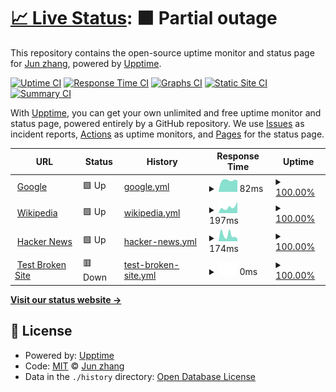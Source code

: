 # [📈 Live Status](https://ppkdch54.github.io/monitor): <!--live status--> **🟧 Partial outage**

This repository contains the open-source uptime monitor and status page for [Jun zhang](https://ppkdch54.github.io/monitor), powered by [Upptime](https://github.com/upptime/upptime).

[![Uptime CI](https://github.com/ppkdch54/monitor/workflows/Uptime%20CI/badge.svg)](https://github.com/ppkdch54/monitor/actions?query=workflow%3A%22Uptime+CI%22)
[![Response Time CI](https://github.com/ppkdch54/monitor/workflows/Response%20Time%20CI/badge.svg)](https://github.com/ppkdch54/monitor/actions?query=workflow%3A%22Response+Time+CI%22)
[![Graphs CI](https://github.com/ppkdch54/monitor/workflows/Graphs%20CI/badge.svg)](https://github.com/ppkdch54/monitor/actions?query=workflow%3A%22Graphs+CI%22)
[![Static Site CI](https://github.com/ppkdch54/monitor/workflows/Static%20Site%20CI/badge.svg)](https://github.com/ppkdch54/monitor/actions?query=workflow%3A%22Static+Site+CI%22)
[![Summary CI](https://github.com/ppkdch54/monitor/workflows/Summary%20CI/badge.svg)](https://github.com/ppkdch54/monitor/actions?query=workflow%3A%22Summary+CI%22)

With [Upptime](https://upptime.js.org), you can get your own unlimited and free uptime monitor and status page, powered entirely by a GitHub repository. We use [Issues](https://github.com/ppkdch54/monitor/issues) as incident reports, [Actions](https://github.com/ppkdch54/monitor/actions) as uptime monitors, and [Pages](https://ppkdch54.github.io/monitor) for the status page.

<!--start: status pages-->
<!-- This summary is generated by Upptime (https://github.com/upptime/upptime) -->
<!-- Do not edit this manually, your changes will be overwritten -->
<!-- prettier-ignore -->
| URL | Status | History | Response Time | Uptime |
| --- | ------ | ------- | ------------- | ------ |
| <img alt="" src="https://favicons.githubusercontent.com/www.google.com" height="13"> [Google](https://www.google.com) | 🟩 Up | [google.yml](https://github.com/ppkdch54/monitor/commits/HEAD/history/google.yml) | <details><summary><img alt="Response time graph" src="./graphs/google/response-time-week.png" height="20"> 82ms</summary><br><a href="https://ppkdch54.github.io/monitor/history/google"><img alt="Response time 82" src="https://img.shields.io/endpoint?url=https%3A%2F%2Fraw.githubusercontent.com%2Fppkdch54%2Fmonitor%2FHEAD%2Fapi%2Fgoogle%2Fresponse-time.json"></a><br><a href="https://ppkdch54.github.io/monitor/history/google"><img alt="24-hour response time 85" src="https://img.shields.io/endpoint?url=https%3A%2F%2Fraw.githubusercontent.com%2Fppkdch54%2Fmonitor%2FHEAD%2Fapi%2Fgoogle%2Fresponse-time-day.json"></a><br><a href="https://ppkdch54.github.io/monitor/history/google"><img alt="7-day response time 82" src="https://img.shields.io/endpoint?url=https%3A%2F%2Fraw.githubusercontent.com%2Fppkdch54%2Fmonitor%2FHEAD%2Fapi%2Fgoogle%2Fresponse-time-week.json"></a><br><a href="https://ppkdch54.github.io/monitor/history/google"><img alt="30-day response time 82" src="https://img.shields.io/endpoint?url=https%3A%2F%2Fraw.githubusercontent.com%2Fppkdch54%2Fmonitor%2FHEAD%2Fapi%2Fgoogle%2Fresponse-time-month.json"></a><br><a href="https://ppkdch54.github.io/monitor/history/google"><img alt="1-year response time 82" src="https://img.shields.io/endpoint?url=https%3A%2F%2Fraw.githubusercontent.com%2Fppkdch54%2Fmonitor%2FHEAD%2Fapi%2Fgoogle%2Fresponse-time-year.json"></a></details> | <details><summary><a href="https://ppkdch54.github.io/monitor/history/google">100.00%</a></summary><a href="https://ppkdch54.github.io/monitor/history/google"><img alt="All-time uptime 100.00%" src="https://img.shields.io/endpoint?url=https%3A%2F%2Fraw.githubusercontent.com%2Fppkdch54%2Fmonitor%2FHEAD%2Fapi%2Fgoogle%2Fuptime.json"></a><br><a href="https://ppkdch54.github.io/monitor/history/google"><img alt="24-hour uptime 100.00%" src="https://img.shields.io/endpoint?url=https%3A%2F%2Fraw.githubusercontent.com%2Fppkdch54%2Fmonitor%2FHEAD%2Fapi%2Fgoogle%2Fuptime-day.json"></a><br><a href="https://ppkdch54.github.io/monitor/history/google"><img alt="7-day uptime 100.00%" src="https://img.shields.io/endpoint?url=https%3A%2F%2Fraw.githubusercontent.com%2Fppkdch54%2Fmonitor%2FHEAD%2Fapi%2Fgoogle%2Fuptime-week.json"></a><br><a href="https://ppkdch54.github.io/monitor/history/google"><img alt="30-day uptime 100.00%" src="https://img.shields.io/endpoint?url=https%3A%2F%2Fraw.githubusercontent.com%2Fppkdch54%2Fmonitor%2FHEAD%2Fapi%2Fgoogle%2Fuptime-month.json"></a><br><a href="https://ppkdch54.github.io/monitor/history/google"><img alt="1-year uptime 100.00%" src="https://img.shields.io/endpoint?url=https%3A%2F%2Fraw.githubusercontent.com%2Fppkdch54%2Fmonitor%2FHEAD%2Fapi%2Fgoogle%2Fuptime-year.json"></a></details>
| <img alt="" src="https://favicons.githubusercontent.com/en.wikipedia.org" height="13"> [Wikipedia](https://en.wikipedia.org) | 🟩 Up | [wikipedia.yml](https://github.com/ppkdch54/monitor/commits/HEAD/history/wikipedia.yml) | <details><summary><img alt="Response time graph" src="./graphs/wikipedia/response-time-week.png" height="20"> 197ms</summary><br><a href="https://ppkdch54.github.io/monitor/history/wikipedia"><img alt="Response time 197" src="https://img.shields.io/endpoint?url=https%3A%2F%2Fraw.githubusercontent.com%2Fppkdch54%2Fmonitor%2FHEAD%2Fapi%2Fwikipedia%2Fresponse-time.json"></a><br><a href="https://ppkdch54.github.io/monitor/history/wikipedia"><img alt="24-hour response time 120" src="https://img.shields.io/endpoint?url=https%3A%2F%2Fraw.githubusercontent.com%2Fppkdch54%2Fmonitor%2FHEAD%2Fapi%2Fwikipedia%2Fresponse-time-day.json"></a><br><a href="https://ppkdch54.github.io/monitor/history/wikipedia"><img alt="7-day response time 197" src="https://img.shields.io/endpoint?url=https%3A%2F%2Fraw.githubusercontent.com%2Fppkdch54%2Fmonitor%2FHEAD%2Fapi%2Fwikipedia%2Fresponse-time-week.json"></a><br><a href="https://ppkdch54.github.io/monitor/history/wikipedia"><img alt="30-day response time 197" src="https://img.shields.io/endpoint?url=https%3A%2F%2Fraw.githubusercontent.com%2Fppkdch54%2Fmonitor%2FHEAD%2Fapi%2Fwikipedia%2Fresponse-time-month.json"></a><br><a href="https://ppkdch54.github.io/monitor/history/wikipedia"><img alt="1-year response time 197" src="https://img.shields.io/endpoint?url=https%3A%2F%2Fraw.githubusercontent.com%2Fppkdch54%2Fmonitor%2FHEAD%2Fapi%2Fwikipedia%2Fresponse-time-year.json"></a></details> | <details><summary><a href="https://ppkdch54.github.io/monitor/history/wikipedia">100.00%</a></summary><a href="https://ppkdch54.github.io/monitor/history/wikipedia"><img alt="All-time uptime 100.00%" src="https://img.shields.io/endpoint?url=https%3A%2F%2Fraw.githubusercontent.com%2Fppkdch54%2Fmonitor%2FHEAD%2Fapi%2Fwikipedia%2Fuptime.json"></a><br><a href="https://ppkdch54.github.io/monitor/history/wikipedia"><img alt="24-hour uptime 100.00%" src="https://img.shields.io/endpoint?url=https%3A%2F%2Fraw.githubusercontent.com%2Fppkdch54%2Fmonitor%2FHEAD%2Fapi%2Fwikipedia%2Fuptime-day.json"></a><br><a href="https://ppkdch54.github.io/monitor/history/wikipedia"><img alt="7-day uptime 100.00%" src="https://img.shields.io/endpoint?url=https%3A%2F%2Fraw.githubusercontent.com%2Fppkdch54%2Fmonitor%2FHEAD%2Fapi%2Fwikipedia%2Fuptime-week.json"></a><br><a href="https://ppkdch54.github.io/monitor/history/wikipedia"><img alt="30-day uptime 100.00%" src="https://img.shields.io/endpoint?url=https%3A%2F%2Fraw.githubusercontent.com%2Fppkdch54%2Fmonitor%2FHEAD%2Fapi%2Fwikipedia%2Fuptime-month.json"></a><br><a href="https://ppkdch54.github.io/monitor/history/wikipedia"><img alt="1-year uptime 100.00%" src="https://img.shields.io/endpoint?url=https%3A%2F%2Fraw.githubusercontent.com%2Fppkdch54%2Fmonitor%2FHEAD%2Fapi%2Fwikipedia%2Fuptime-year.json"></a></details>
| <img alt="" src="https://favicons.githubusercontent.com/news.ycombinator.com" height="13"> [Hacker News](https://news.ycombinator.com) | 🟩 Up | [hacker-news.yml](https://github.com/ppkdch54/monitor/commits/HEAD/history/hacker-news.yml) | <details><summary><img alt="Response time graph" src="./graphs/hacker-news/response-time-week.png" height="20"> 174ms</summary><br><a href="https://ppkdch54.github.io/monitor/history/hacker-news"><img alt="Response time 174" src="https://img.shields.io/endpoint?url=https%3A%2F%2Fraw.githubusercontent.com%2Fppkdch54%2Fmonitor%2FHEAD%2Fapi%2Fhacker-news%2Fresponse-time.json"></a><br><a href="https://ppkdch54.github.io/monitor/history/hacker-news"><img alt="24-hour response time 84" src="https://img.shields.io/endpoint?url=https%3A%2F%2Fraw.githubusercontent.com%2Fppkdch54%2Fmonitor%2FHEAD%2Fapi%2Fhacker-news%2Fresponse-time-day.json"></a><br><a href="https://ppkdch54.github.io/monitor/history/hacker-news"><img alt="7-day response time 174" src="https://img.shields.io/endpoint?url=https%3A%2F%2Fraw.githubusercontent.com%2Fppkdch54%2Fmonitor%2FHEAD%2Fapi%2Fhacker-news%2Fresponse-time-week.json"></a><br><a href="https://ppkdch54.github.io/monitor/history/hacker-news"><img alt="30-day response time 174" src="https://img.shields.io/endpoint?url=https%3A%2F%2Fraw.githubusercontent.com%2Fppkdch54%2Fmonitor%2FHEAD%2Fapi%2Fhacker-news%2Fresponse-time-month.json"></a><br><a href="https://ppkdch54.github.io/monitor/history/hacker-news"><img alt="1-year response time 174" src="https://img.shields.io/endpoint?url=https%3A%2F%2Fraw.githubusercontent.com%2Fppkdch54%2Fmonitor%2FHEAD%2Fapi%2Fhacker-news%2Fresponse-time-year.json"></a></details> | <details><summary><a href="https://ppkdch54.github.io/monitor/history/hacker-news">100.00%</a></summary><a href="https://ppkdch54.github.io/monitor/history/hacker-news"><img alt="All-time uptime 100.00%" src="https://img.shields.io/endpoint?url=https%3A%2F%2Fraw.githubusercontent.com%2Fppkdch54%2Fmonitor%2FHEAD%2Fapi%2Fhacker-news%2Fuptime.json"></a><br><a href="https://ppkdch54.github.io/monitor/history/hacker-news"><img alt="24-hour uptime 100.00%" src="https://img.shields.io/endpoint?url=https%3A%2F%2Fraw.githubusercontent.com%2Fppkdch54%2Fmonitor%2FHEAD%2Fapi%2Fhacker-news%2Fuptime-day.json"></a><br><a href="https://ppkdch54.github.io/monitor/history/hacker-news"><img alt="7-day uptime 100.00%" src="https://img.shields.io/endpoint?url=https%3A%2F%2Fraw.githubusercontent.com%2Fppkdch54%2Fmonitor%2FHEAD%2Fapi%2Fhacker-news%2Fuptime-week.json"></a><br><a href="https://ppkdch54.github.io/monitor/history/hacker-news"><img alt="30-day uptime 100.00%" src="https://img.shields.io/endpoint?url=https%3A%2F%2Fraw.githubusercontent.com%2Fppkdch54%2Fmonitor%2FHEAD%2Fapi%2Fhacker-news%2Fuptime-month.json"></a><br><a href="https://ppkdch54.github.io/monitor/history/hacker-news"><img alt="1-year uptime 100.00%" src="https://img.shields.io/endpoint?url=https%3A%2F%2Fraw.githubusercontent.com%2Fppkdch54%2Fmonitor%2FHEAD%2Fapi%2Fhacker-news%2Fuptime-year.json"></a></details>
| <img alt="" src="https://favicons.githubusercontent.com/thissitedoesnotexist.koj.co" height="13"> [Test Broken Site](https://thissitedoesnotexist.koj.co) | 🟥 Down | [test-broken-site.yml](https://github.com/ppkdch54/monitor/commits/HEAD/history/test-broken-site.yml) | <details><summary><img alt="Response time graph" src="./graphs/test-broken-site/response-time-week.png" height="20"> 0ms</summary><br><a href="https://ppkdch54.github.io/monitor/history/test-broken-site"><img alt="Response time 0" src="https://img.shields.io/endpoint?url=https%3A%2F%2Fraw.githubusercontent.com%2Fppkdch54%2Fmonitor%2FHEAD%2Fapi%2Ftest-broken-site%2Fresponse-time.json"></a><br><a href="https://ppkdch54.github.io/monitor/history/test-broken-site"><img alt="24-hour response time 0" src="https://img.shields.io/endpoint?url=https%3A%2F%2Fraw.githubusercontent.com%2Fppkdch54%2Fmonitor%2FHEAD%2Fapi%2Ftest-broken-site%2Fresponse-time-day.json"></a><br><a href="https://ppkdch54.github.io/monitor/history/test-broken-site"><img alt="7-day response time 0" src="https://img.shields.io/endpoint?url=https%3A%2F%2Fraw.githubusercontent.com%2Fppkdch54%2Fmonitor%2FHEAD%2Fapi%2Ftest-broken-site%2Fresponse-time-week.json"></a><br><a href="https://ppkdch54.github.io/monitor/history/test-broken-site"><img alt="30-day response time 0" src="https://img.shields.io/endpoint?url=https%3A%2F%2Fraw.githubusercontent.com%2Fppkdch54%2Fmonitor%2FHEAD%2Fapi%2Ftest-broken-site%2Fresponse-time-month.json"></a><br><a href="https://ppkdch54.github.io/monitor/history/test-broken-site"><img alt="1-year response time 0" src="https://img.shields.io/endpoint?url=https%3A%2F%2Fraw.githubusercontent.com%2Fppkdch54%2Fmonitor%2FHEAD%2Fapi%2Ftest-broken-site%2Fresponse-time-year.json"></a></details> | <details><summary><a href="https://ppkdch54.github.io/monitor/history/test-broken-site">100.00%</a></summary><a href="https://ppkdch54.github.io/monitor/history/test-broken-site"><img alt="All-time uptime 100.00%" src="https://img.shields.io/endpoint?url=https%3A%2F%2Fraw.githubusercontent.com%2Fppkdch54%2Fmonitor%2FHEAD%2Fapi%2Ftest-broken-site%2Fuptime.json"></a><br><a href="https://ppkdch54.github.io/monitor/history/test-broken-site"><img alt="24-hour uptime 100.00%" src="https://img.shields.io/endpoint?url=https%3A%2F%2Fraw.githubusercontent.com%2Fppkdch54%2Fmonitor%2FHEAD%2Fapi%2Ftest-broken-site%2Fuptime-day.json"></a><br><a href="https://ppkdch54.github.io/monitor/history/test-broken-site"><img alt="7-day uptime 100.00%" src="https://img.shields.io/endpoint?url=https%3A%2F%2Fraw.githubusercontent.com%2Fppkdch54%2Fmonitor%2FHEAD%2Fapi%2Ftest-broken-site%2Fuptime-week.json"></a><br><a href="https://ppkdch54.github.io/monitor/history/test-broken-site"><img alt="30-day uptime 100.00%" src="https://img.shields.io/endpoint?url=https%3A%2F%2Fraw.githubusercontent.com%2Fppkdch54%2Fmonitor%2FHEAD%2Fapi%2Ftest-broken-site%2Fuptime-month.json"></a><br><a href="https://ppkdch54.github.io/monitor/history/test-broken-site"><img alt="1-year uptime 100.00%" src="https://img.shields.io/endpoint?url=https%3A%2F%2Fraw.githubusercontent.com%2Fppkdch54%2Fmonitor%2FHEAD%2Fapi%2Ftest-broken-site%2Fuptime-year.json"></a></details>

<!--end: status pages-->

[**Visit our status website →**](https://ppkdch54.github.io/monitor)

## 📄 License

- Powered by: [Upptime](https://github.com/upptime/upptime)
- Code: [MIT](./LICENSE) © [Jun zhang](https://ppkdch54.github.io/monitor)
- Data in the `./history` directory: [Open Database License](https://opendatacommons.org/licenses/odbl/1-0/)
